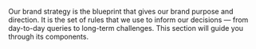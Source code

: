 Our brand strategy is the blueprint that gives our brand purpose and direction. It is the set of rules that we use to inform our decisions — from day-to-day queries to long-term challenges. This section will guide you through its components.